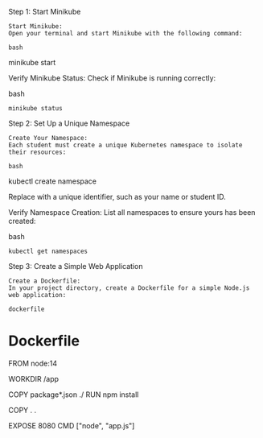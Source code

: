 Step 1: Start Minikube

    Start Minikube:
    Open your terminal and start Minikube with the following command:

    bash

minikube start

Verify Minikube Status:
Check if Minikube is running correctly:

bash

    minikube status

Step 2: Set Up a Unique Namespace

    Create Your Namespace:
    Each student must create a unique Kubernetes namespace to isolate their resources:

    bash

kubectl create namespace <student-namespace>

Replace <student-namespace> with a unique identifier, such as your name or student ID.

Verify Namespace Creation:
List all namespaces to ensure yours has been created:

bash

    kubectl get namespaces

Step 3: Create a Simple Web Application

    Create a Dockerfile:
    In your project directory, create a Dockerfile for a simple Node.js web application:

    dockerfile

# Dockerfile
FROM node:14

WORKDIR /app

COPY package*.json ./
RUN npm install

COPY . .

EXPOSE 8080
CMD ["node", "app.js"]
